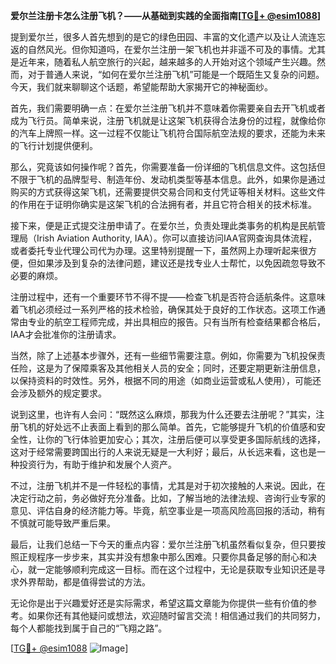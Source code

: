 **爱尔兰注册卡怎么注册飞机？——从基础到实践的全面指南[[TG💪+ @esim1088](https://t.me/s/esim1088)]**

提到爱尔兰，很多人首先想到的是它的绿色田园、丰富的文化遗产以及让人流连忘返的自然风光。但你知道吗，在爱尔兰注册一架飞机也并非遥不可及的事情。尤其是近年来，随着私人航空旅行的兴起，越来越多的人开始对这个领域产生兴趣。然而，对于普通人来说，“如何在爱尔兰注册飞机”可能是一个既陌生又复杂的问题。今天，我们就来聊聊这个话题，希望能帮助大家揭开它的神秘面纱。

首先，我们需要明确一点：在爱尔兰注册飞机并不意味着你需要亲自去开飞机或者成为飞行员。简单来说，注册飞机就是让这架飞机获得合法身份的过程，就像给你的汽车上牌照一样。这一过程不仅能让飞机符合国际航空法规的要求，还能为未来的飞行计划提供便利。

那么，究竟该如何操作呢？首先，你需要准备一份详细的飞机信息文件。这包括但不限于飞机的品牌型号、制造年份、发动机类型等基本信息。此外，如果你是通过购买的方式获得这架飞机，还需要提供交易合同和支付凭证等相关材料。这些文件的作用在于证明你确实是这架飞机的合法拥有者，并且它符合相关的技术标准。

接下来，便是正式提交注册申请了。在爱尔兰，负责处理此类事务的机构是民航管理局（Irish Aviation Authority, IAA）。你可以直接访问IAA官网查询具体流程，或者委托专业代理公司代为办理。这里特别提醒一下，虽然网上办理听起来很方便，但如果涉及到复杂的法律问题，建议还是找专业人士帮忙，以免因疏忽导致不必要的麻烦。

注册过程中，还有一个重要环节不得不提——检查飞机是否符合适航条件。这意味着飞机必须经过一系列严格的技术检验，确保其处于良好的工作状态。这项工作通常由专业的航空工程师完成，并出具相应的报告。只有当所有检查结果都合格后，IAA才会批准你的注册请求。

当然，除了上述基本步骤外，还有一些细节需要注意。例如，你需要为飞机投保责任险，这是为了保障乘客及其他相关人员的安全；同时，还要定期更新注册信息，以保持资料的时效性。另外，根据不同的用途（如商业运营或私人使用），可能还会涉及额外的规定要求。

说到这里，也许有人会问：“既然这么麻烦，那我为什么还要去注册呢？”其实，注册飞机的好处远不止表面上看到的那么简单。首先，它能够提升飞机的价值感和安全性，让你的飞行体验更加安心；其次，注册后便可以享受更多国际航线的选择，这对于经常需要跨国出行的人来说无疑是一大利好；最后，从长远来看，这也是一种投资行为，有助于维护和发展个人资产。

不过，注册飞机并不是一件轻松的事情，尤其是对于初次接触的人来说。因此，在决定行动之前，务必做好充分准备。比如，了解当地的法律法规、咨询行业专家的意见、评估自身的经济能力等。毕竟，航空事业是一项高风险高回报的活动，稍有不慎就可能导致严重后果。

最后，让我们总结一下今天的重点内容：爱尔兰注册飞机虽然看似复杂，但只要按照正规程序一步步来，其实并没有想象中那么困难。只要你具备足够的耐心和决心，就一定能够顺利完成这一目标。而在这个过程中，无论是获取专业知识还是寻求外界帮助，都是值得尝试的方法。

无论你是出于兴趣爱好还是实际需求，希望这篇文章能为你提供一些有价值的参考。如果你还有其他疑问或想法，欢迎随时留言交流！相信通过我们的共同努力，每个人都能找到属于自己的“飞翔之路”。

[[TG💪+ @esim1088](https://t.me/s/esim1088) ![Image](https://i.postimg.cc/4NQfJmqS/Snipaste-2025-05-13-00-14-12.png)]